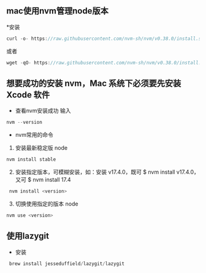<!--
 * @Author: zhangdi 1258956799@qq.com
 * @Date: 2022-12-22 21:11:46
 * @LastEditors: zhangdi 1258956799@qq.com
 * @LastEditTime: 2022-12-27 21:27:15
 * @FilePath: /MyBlog/docs/src/toolnotes/index.md
 * @Description: 这是默认设置,请设置`customMade`, 打开koroFileHeader查看配置 进行设置: https://github.com/OBKoro1/koro1FileHeader/wiki/%E9%85%8D%E7%BD%AE
-->
## mac使用nvm管理node版本
*安装
```javascript
curl -o- https://raw.githubusercontent.com/nvm-sh/nvm/v0.38.0/install.sh | bash
 ```
 或者
```javascript
wget -qO- https://raw.githubusercontent.com/nvm-sh/nvm/v0.38.0/install.sh | bash
 ```
## 想要成功的安装 nvm，Mac 系统下必须要先安装 Xcode 软件
* 查看nvm安装成功
输入
```javascript
nvm --version
 ```
* nvm常用的命令
1. 安装最新稳定版 node
```javascript
nvm install stable
 ```
 2. 安装指定版本，可模糊安装，如：安装 v17.4.0，既可 $ nvm install v17.4.0，又可 $ nvm install 17.4
```javascript
 nvm install <version>
 ```
3. 切换使用指定的版本 node
```javascript
nvm use <version>
 ```

 ## 使用lazygit
 * 安装
```javascript
 brew install jesseduffield/lazygit/lazygit
 ```


 


